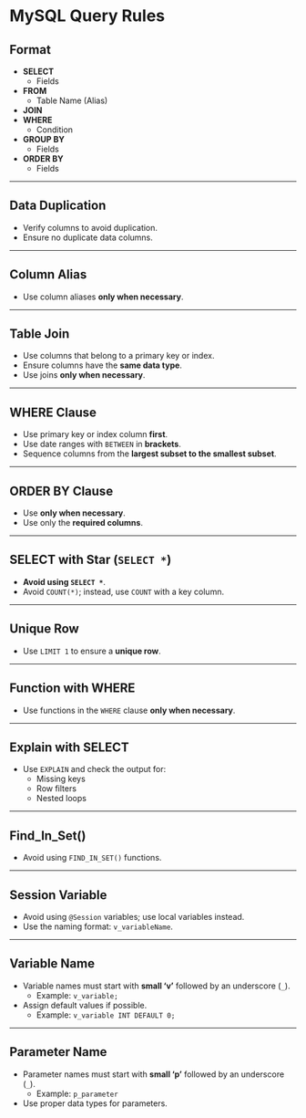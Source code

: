 # MySQL Query Rules

## **Format**

- **SELECT**
  - Fields
- **FROM**
  - Table Name (Alias)
- **JOIN**
- **WHERE**
  - Condition
- **GROUP BY**
  - Fields
- **ORDER BY**
  - Fields

---

## **Data Duplication**

- Verify columns to avoid duplication.
- Ensure no duplicate data columns.

---

## **Column Alias**

- Use column aliases **only when necessary**.

---

## **Table Join**

- Use columns that belong to a primary key or index.
- Ensure columns have the **same data type**.
- Use joins **only when necessary**.

---

## **WHERE Clause**

- Use primary key or index column **first**.
- Use date ranges with `BETWEEN` in **brackets**.
- Sequence columns from the **largest subset to the smallest subset**.

---

## **ORDER BY Clause**

- Use **only when necessary**.
- Use only the **required columns**.

---

## **SELECT with Star (`SELECT *`)**

- **Avoid using `SELECT *`**.
- Avoid `COUNT(*)`; instead, use `COUNT` with a key column.

---

## **Unique Row**

- Use `LIMIT 1` to ensure a **unique row**.

---

## **Function with WHERE**

- Use functions in the `WHERE` clause **only when necessary**.

---

## **Explain with SELECT**

- Use `EXPLAIN` and check the output for:
  - Missing keys
  - Row filters
  - Nested loops

---

## **Find_In_Set()**

- Avoid using `FIND_IN_SET()` functions.

---

## **Session Variable**

- Avoid using `@Session` variables; use local variables instead.
- Use the naming format: `v_variableName`.

---

## **Variable Name**

- Variable names must start with **small ‘v’** followed by an underscore (`_`).
  - Example: `v_variable;`
- Assign default values if possible.
  - Example: `v_variable INT DEFAULT 0;`

---

## **Parameter Name**

- Parameter names must start with **small ‘p’** followed by an underscore (`_`).
  - Example: `p_parameter`
- Use proper data types for parameters.

